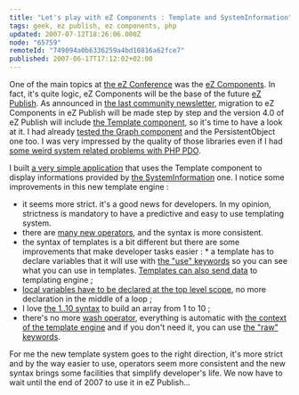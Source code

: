 ```yaml
---
title: "Let's play with eZ Components : Template and SystemInformation"
tags: geek, ez publish, ez components, php
updated: 2007-07-12T18:26:06.000Z
node: "65759"
remoteId: "749094a0b6336259a4bd10816a62fce7"
published: 2007-06-17T17:12:02+02:00
---
```

 
One of the main topics at [the eZ Conference](/post/ez-conference-2007) was the [eZ Components](http://ez.no/ezcomponents). In fact, it's quite logic, eZ Components will be the base of the future [eZ Publish](/tag/ez-publish). As announced in [the last community newsletter](http://ez.no/community/news/community_newsletter_7_15th_june_2007), migration to eZ Components in eZ Publish will be made step by step and the version 4.0 of eZ Publish will include [the Template component](http://ez.no/doc/components/view/trunk/%28file%29/classtrees_Template.html), so it's time to have a look at it. I had already [tested the Graph component](/post/graphique-d-indexation-avec-le-module-graph-d-ez-components) and the PersistentObject one too. I was very impressed by the quality of those libraries even if I had [some weird system related problems with PHP PDO](/post/pdo-mysql-sous-ubuntu-au-bord-de-la-crise-nerfs).

 
I built [a very simple application](http://vrac.pwet.fr/sysinfo/) that uses the Template component to display informations provided by [the SystemInformation](http://ez.no/doc/components/view/trunk/%28file%29/classtrees_SystemInformation.html) one. I notice some improvements in this new template engine :

 * it seems more strict. it's a good news for developers. In my opinion, strictness is mandatory to have a predictive and easy to use templating system.
 * there are [many new operators](http://ez.no/doc/components/view/trunk/%28file%29/Template_functions.html), and the syntax is more consistent.
 * the syntax of templates is a bit different but there are some improvements that make developer tasks easier : * a template has to declare variables that it will use with [the &quot;use&quot; keywords](http://ez.no/doc/components/view/trunk/%28file%29/introduction_Template.html#external-variable-declaration-use) so you can see what you can use in templates. [Templates can also send data](http://ez.no/doc/components/view/trunk/%28file%29/introduction_Template.html#send-and-receive-template-variables) to templating engine ;
 * [local variables have to be declared at the top level scope](http://ez.no/doc/components/view/trunk/%28file%29/introduction_Template.html#scopes), no more declaration in the middle of a loop ;
 * I love [the 1..10 syntax](http://ez.no/doc/components/view/trunk/%28file%29/introduction_Template.html#array) to build an array from 1 to 10 ;
 * there's no more [wash operator](http://ez.no/doc/ez_publish/technical_manual/3_9/reference/template_operators/strings/wash), everything is automatic with [the context of the template engine](http://ez.no/doc/components/view/trunk/%28file%29/introduction_Template.html#contexts) and if you don't need it, you can use [the &quot;raw&quot; keywords](http://ez.no/doc/components/view/trunk/%28file%29/introduction_Template.html#raw).
 
For me the new template system goes to the right direction, it's more strict and by the way easier to use, operators seem more consistent and the new syntax brings some facilities that simplify developer's life. We now have to wait until the end of 2007 to use it in eZ Publish...

